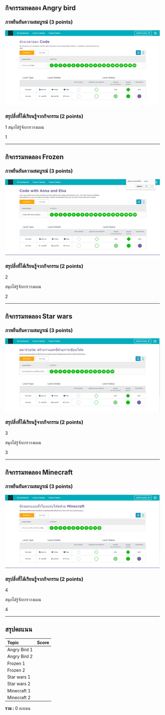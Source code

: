 ## กิจกรรมทดลอง Angry bird

### ภาพยืนยันความสมบูรณ์ (3 points)

![Not Found](lab1.png.PNG)

### สรุปสิ่งที่ได้เรียนรู้จากกิจกรรม (2 points)

$$$$1
สนุกได้รู้จักการวางแผน


1$$$$

-------------------------------------------

## กิจกรรมทดลอง Frozen

### ภาพยืนยันความสมบูรณ์ (3 points)

![Not Found](lab2.png.PNG)

### สรุปสิ่งที่ได้เรียนรู้จากกิจกรรม (2 points)

$$$$2

สนุกได้รู้จักการวางแผน

2$$$$

------------------------------------------

## กิจกรรมทดลอง Star wars

### ภาพยืนยันความสมบูรณ์ (3 points)

![Not Found](lab3.png.PNG)

### สรุปสิ่งที่ได้เรียนรู้จากกิจกรรม (2 points)

$$$$3

สนุกได้รู้จักการวางแผน

3$$$$

-------------------------------------------

## กิจกรรมทดลอง Minecraft

### ภาพยืนยันความสมบูรณ์ (3 points)

![Not Found](lab4.png.PNG)

### สรุปสิ่งที่ได้เรียนรู้จากกิจกรรม (2 points)

$$$$4

สนุกได้รู้จักการวางแผน

4$$$$

-------------------------------------------

## สรุปคะแนน

| Topic          | Score           |
| :------------- | :-------------: |
| Angry Bird 1   |                 |
| Angry Bird 2   |                 |
| Frozen 1       |                 |
| Frozen 2       |                 |
| Star wars 1    |                 |
| Star wars 2    |                 |
| Minecraft 1    |                 |
| Minecraft 2    |                 |

**รวม :** 0 คะแนน
